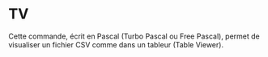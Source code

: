 # TV
Cette commande, écrit en Pascal (Turbo Pascal ou Free Pascal), permet de visualiser un fichier CSV comme dans un tableur (Table Viewer).
